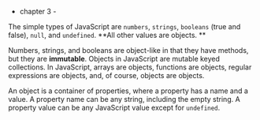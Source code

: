 - chapter 3 -

The simple types of JavaScript are `numbers`, `strings`, `booleans` (true and false), `null`, and `undefined`.
**All other values are objects. **

Numbers, strings, and booleans are object-like in that they have methods, but they are **immutable**.
Objects in JavaScript are mutable keyed collections.
In JavaScript, arrays are objects, functions are objects, regular expressions are objects, and, of course, objects are objects.

An object is a container of properties, where a property has a name and a value.
A property name can be any string, including the empty string.
A property value can be any JavaScript value except for `undefined`.
